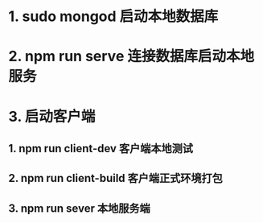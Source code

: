 # 1. sudo mongod 启动本地数据库
# 2. npm run serve 连接数据库启动本地服务
# 3. 启动客户端
  ## 1. npm run client-dev 客户端本地测试
  ## 2. npm run client-build 客户端正式环境打包
  ## 3. npm run sever 本地服务端

